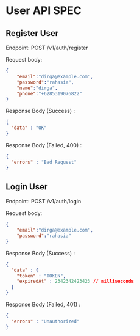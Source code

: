 # User API SPEC

## Register User

Endpoint:  POST /v1/auth/register

Request body:
```json
{
    "email":"dirga@example.com",
    "password":"rahasia",
    "name":"dirga",
    "phone":"+6285319076822"
}
```

Response Body (Success) :

```json
{
  "data" : "OK"
}
```

Response Body (Failed, 400) :

```json
{
  "errors" : "Bad Request"
}
```

## Login User

Endpoint:  POST /v1/auth/login

Request body:
```json
{
    "email":"dirga@example.com",
    "password":"rahasia"
}
```

Response Body (Success) :

```json
{
  "data" : {
    "token" : "TOKEN",
    "expiredAt" : 2342342423423 // milliseconds
  }
}
```

Response Body (Failed, 401) :

```json
{
  "errors" : "Unauthorized"
}
```